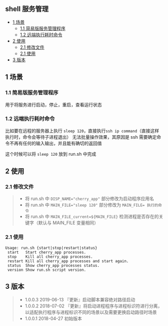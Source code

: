 ## shell 服务管理
<!-- vim-markdown-toc GFM -->

* [1 场景](#1-场景)
    * [1.1 简易版服务管理程序](#11-简易版服务管理程序)
    * [1.2 远端执行耗时命令](#12-远端执行耗时命令)
* [2 使用](#2-使用)
    * [2.1 修改文件](#21-修改文件)
    * [2.1 使用](#21-使用)
* [3 版本](#3-版本)

<!-- vim-markdown-toc -->

## 1 场景
### 1.1 简易版服务管理程序

用于将服务进行启动，停止，重启，查看运行状态

### 1.2 远端执行耗时命令

比如要在远程的服务器上执行 `sleep 120`，直接执行`ssh ip command`（直接这样执行时，命令会等待子进程退出） 无法批量操作效果，其原因是 ssh 需要确定命令不再有任何的输入输出，并且能有确切的返回值

这个时候可以将 `sleep 120` 放到 run.sh 中完成

## 2 使用

### 2.1 修改文件

> * 将 run.sh 中 `DISP_NAME="cherry_app"` 部分修改为启动程序应用名
> * 将 run.sh 中 `MAIN_FILE="sleep 120"` 部分修改为 `MAIN_FILE= 执行的命令`
> * 将 run.sh 中 `MAIN_FILE_current=${MAIN_FILE}` 检测进程是否存在的关键字（默认与 MAIN_FILE 变量相同）

### 2.1 使用

```
Usage: run.sh {start|stop|restart|status}
 start   Start cherry_app processes.
 stop    Kill all cherry_app processes.
 restart Kill all cherry_app processes and start again.
 status  Show cherry_app processes status.
 version Show run.sh script version.
```
## 3 版本

> * 1.0.0.3 2019-06-13 『更新』启动脚本兼容绝对路径启动
> * 1.0.0.2 2018-07-02 『更新』将启动进程程序与进程标识符进行分离，以适配执行程序与进程标识不同的场景以及需要更换启动路径时场景
> * 1.0.0.1 2018-04-27 初始版本
